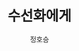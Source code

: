 ---
title: 수선화에게 
author: 정호승 
category: book
coverUrl: http://image.kyobobook.co.kr/images/book/large/838/l9791185014838.jpg
---